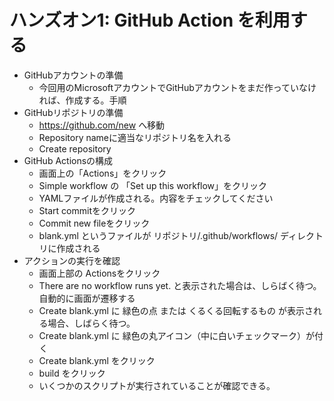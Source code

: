 
# ハンズオン1: GitHub Action を利用する

- GitHubアカウントの準備
  - 今回用のMicrosoftアカウントでGitHubアカウントをまだ作っていなければ、作成する。手順
- GitHubリポジトリの準備
  - https://github.com/new へ移動
  - Repository nameに適当なリポジトリ名を入れる
  - Create repository
- GitHub Actionsの構成
  - 画面上の「Actions」をクリック
  - Simple workflow の 「Set up this workflow」をクリック
  - YAMLファイルが作成される。内容をチェックしてください
  - Start commitをクリック
  - Commit new fileをクリック
  - blank.yml というファイルが リポジトリ/.github/workflows/ ディレクトリに作成される
- アクションの実行を確認
  - 画面上部の Actionsをクリック
  - There are no workflow runs yet. と表示された場合は、しらばく待つ。自動的に画面が遷移する
  - Create blank.yml に 緑色の点 または くるくる回転するもの が表示される場合、しばらく待つ。
  - Create blank.yml に 緑色の丸アイコン（中に白いチェックマーク）が付く
  - Create blank.yml をクリック
  - build をクリック
  - いくつかのスクリプトが実行されていることが確認できる。

